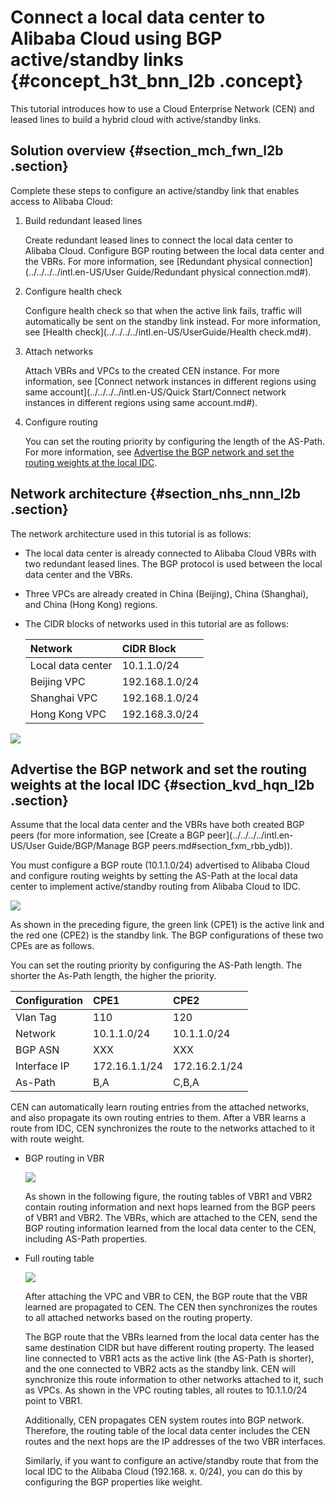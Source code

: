 # Connect a local data center to Alibaba Cloud using BGP active/standby links {#concept_h3t_bnn_l2b .concept}

This tutorial introduces how to use a Cloud Enterprise Network \(CEN\) and leased lines to build a hybrid cloud with active/standby links.

## Solution overview {#section_mch_fwn_l2b .section}

Complete these steps to configure an active/standby link that enables access to Alibaba Cloud:

1.  Build redundant leased lines

    Create redundant leased lines to connect the local data center to Alibaba Cloud. Configure BGP routing between the local data center and the VBRs. For more information, see [Redundant physical connection](../../../../intl.en-US/User Guide/Redundant physical connection.md#).

2.  Configure health check

    Configure health check so that when the active link fails, traffic will automatically be sent on the standby link instead. For more information, see [Health check](../../../../intl.en-US/UserGuide/Health check.md#).

3.  Attach networks

    Attach VBRs and VPCs to the created CEN instance. For more information, see [Connect network instances in different regions using same account](../../../../intl.en-US/Quick Start/Connect network instances in different regions using same account.md#).

4.  Configure routing

    You can set the routing priority by configuring the length of the AS-Path. For more information, see [Advertise the BGP network and set the routing weights at the local IDC](#section_kvd_hqn_l2b).


## Network architecture {#section_nhs_nnn_l2b .section}

The network architecture used in this tutorial is as follows:

-   The local data center is already connected to Alibaba Cloud VBRs with two redundant leased lines. The BGP protocol is used between the local data center and the VBRs.
-   Three VPCs are already created in China \(Beijing\), China \(Shanghai\), and China \(Hong Kong\) regions.
-   The CIDR blocks of networks used in this tutorial are as follows:

    |Network|CIDR Block|
    |:------|:---------|
    |Local data center|10.1.1.0/24|
    |Beijing VPC|192.168.1.0/24|
    |Shanghai VPC|192.168.1.0/24|
    |Hong Kong VPC|192.168.3.0/24|


![](http://static-aliyun-doc.oss-cn-hangzhou.aliyuncs.com/assets/img/15706/15335477367114_en-US.png)

## Advertise the BGP network and set the routing weights at the local IDC {#section_kvd_hqn_l2b .section}

Assume that the local data center and the VBRs have both created BGP peers \(for more information, see [Create a BGP peer](../../../../intl.en-US/User Guide/BGP/Manage BGP peers.md#section_fxm_rbb_ydb)\).

You must configure a BGP route \(10.1.1.0/24\) advertised to Alibaba Cloud and configure routing weights by setting the AS-Path at the local data center to implement active/standby routing from Alibaba Cloud to IDC.

![](http://static-aliyun-doc.oss-cn-hangzhou.aliyuncs.com/assets/img/15706/15335477367115_en-US.png)

As shown in the preceding figure, the green link \(CPE1\) is the active link and the red one \(CPE2\) is the standby link. The BGP configurations of these two CPEs are as follows.

You can set the routing priority by configuring the AS-Path length. The shorter the As-Path length, the higher the priority.

|Configuration|CPE1|CPE2|
|:------------|:---|:---|
|Vlan Tag|110|120|
|Network|10.1.1.0/24|10.1.1.0/24|
|BGP ASN|XXX|XXX|
|Interface IP|172.16.1.1/24|172.16.2.1/24|
|As-Path|B,A|C,B,A|

CEN can automatically learn routing entries from the attached networks, and also propagate its own routing entries to them. After a VBR learns a route from IDC, CEN synchronizes the route to the networks attached to it with route weight.

-   BGP routing in VBR

    ![](http://static-aliyun-doc.oss-cn-hangzhou.aliyuncs.com/assets/img/15706/15335477367116_en-US.png)

    As shown in the following figure, the routing tables of VBR1 and VBR2 contain routing information and next hops learned from the BGP peers of VBR1 and VBR2. The VBRs, which are attached to the CEN, send the BGP routing information learned from the local data center to the CEN, including AS-Path properties.

-   Full routing table

    ![](http://static-aliyun-doc.oss-cn-hangzhou.aliyuncs.com/assets/img/15706/15335477367117_en-US.png)

    After attaching the VPC and VBR to CEN, the BGP route that the VBR learned are propagated to CEN. The CEN then synchronizes the routes to all attached networks based on the routing property.

    The BGP route that the VBRs learned from the local data center has the same destination CIDR but have different routing property. The leased line connected to VBR1 acts as the active link \(the AS-Path is shorter\), and the one connected to VBR2 acts as the standby link. CEN will synchronize this route information to other networks attached to it, such as VPCs. As shown in the VPC routing tables, all routes to 10.1.1.0/24 point to VBR1.

    Additionally, CEN propagates CEN system routes into BGP network. Therefore, the routing table of the local data center includes the CEN routes and the next hops are the IP addresses of the two VBR interfaces.

    Similarly, if you want to configure an active/standby route that from the local IDC to the Alibaba Cloud \(192.168. x. 0/24\), you can do this by configuring the BGP properties like weight.


